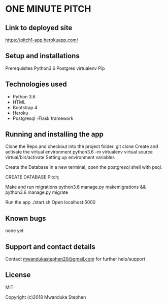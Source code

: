 # ONE MINUTE PITCH

## Link to deployed site
https://pitch1-app.herokuapp.com/

## Setup and installations
Prerequisites
Python3.6
Postgres
virtualenv
Pip


## Technologies used
- Python 3.6
- HTML
- Bootstrap 4
- Heroku
- Postgresql
-Flask framework

## Running and installing the app
Clone the Repo and checkout into the project folder.
git clone
Create and activate the virtual environment
python3.6 -m virtualenv virtual
source virtual/bin/activate
Setting up environment variables

Create the Database
In a new terminal, open the postgresql shell with psql.

CREATE DATABASE Pitch;

Make and run migrations
python3.6 manage.py makemigrations && python3.6 manage.py migrate

Run the app
./start.sh
Open localhost:5000

## Known bugs
none yet

## Support and contact details
Contact mwandukastephen20@gmail.com for further help/support

## License
MIT

Copyright (c)2018 Mwanduka Stephen
